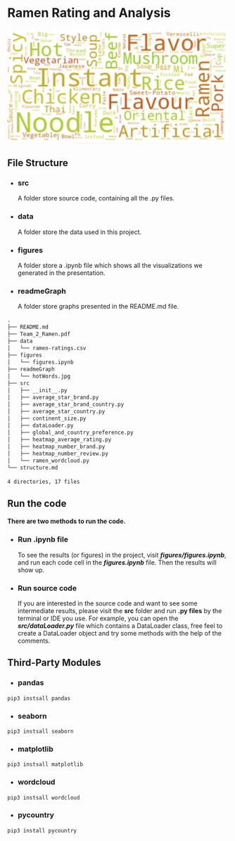 # Ramen Rating and Analysis

![image-20201209213242108](readmeGraph/hotWords.jpg)

## File Structure

- ### src

  A folder store source code, containing all the .py files. 

- ### data

  A folder store the data used in this project.

- ### figures

  A folder store a .ipynb file which shows all the visualizations we generated in the presentation.
  
- ### readmeGraph

  A folder store graphs presented in the README.md file.


```
.
├── README.md
├── Team_2_Ramen.pdf
├── data
│   └── ramen-ratings.csv
├── figures
│   └── figures.ipynb
├── readmeGraph
│   └── hotWords.jpg
├── src
│   ├── __init__.py
│   ├── average_star_brand.py
│   ├── average_star_brand_country.py
│   ├── average_star_country.py
│   ├── continent_size.py
│   ├── dataLoader.py
│   ├── global_and_country_preference.py
│   ├── heatmap_average_rating.py
│   ├── heatmap_number_brand.py
│   ├── heatmap_number_review.py
│   └── ramen_wordcloud.py
└── structure.md

4 directories, 17 files

```


## Run the code

#### There are two methods to run the code.

- ### **Run .ipynb file**

  To see the results (or figures) in the project, visit ***figures/figures.ipynb***, and run each code cell in the ***figures.ipynb*** file. Then the results will show up.

- ### **Run source code**

  If you are interested in the source code and want to see some intermediate results, please visit the **src** folder and run **.py files** by the terminal or IDE you use. For example, you can open  the ***src/dataLoader.py*** file which contains a DataLoader class, free feel to create a DataLoader object and try some methods with the help of the comments.



## Third-Party Modules

- ### pandas

```
pip3 instsall pandas
```

- ### seaborn

```
pip3 instsall seaborn
```

- ### matplotlib

```
pip3 instsall matplotlib
```

- ### wordcloud

```
pip3 instsall wordcloud
```

- ### pycountry

```
pip3 install pycountry
```
